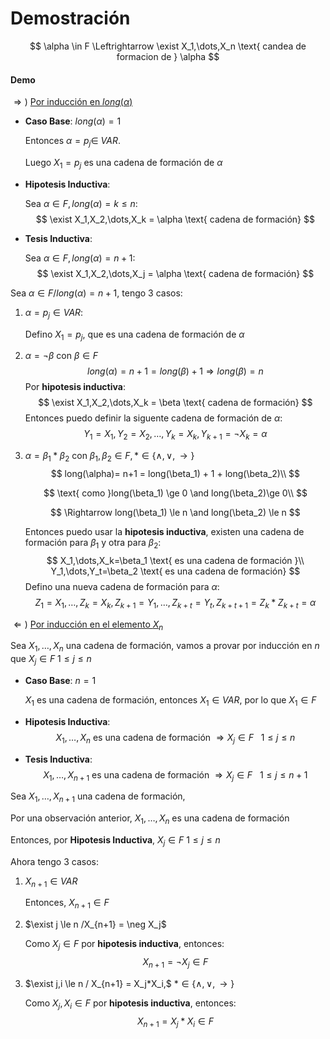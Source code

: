 # Demostración

$$
\alpha \in F \Leftrightarrow \exist X_1,\dots,X_n \text{ candea de formacion de } \alpha
$$

#### Demo

$\Rightarrow)$ <u>Por inducción en $long(\alpha)$</u> 

- **Caso Base**: $long(\alpha)=1$

  Entonces $\alpha = p_j \in$  ${VAR}$. 

  Luego $X_1=p_j$ es una cadena de formación de $\alpha$

- **Hipotesis Inductiva**:

  Sea $\alpha \in F, long(\alpha)=k\le n:$
  $$
  \exist X_1,X_2,\dots,X_k = \alpha \text{ cadena de formación}
  $$

- **Tesis Inductiva**:

  Sea $\alpha \in F, long(\alpha)=n+1$:
  $$
  \exist X_1,X_2,\dots,X_j = \alpha \text{ cadena de formación}
  $$

Sea $\alpha \in F/long(\alpha)=n+1$, tengo 3 casos:

1. $\alpha = p_j\in VAR$:

   Defino $X_1=p_j$, que es una cadena de formación de $\alpha$

2. $\alpha =\neg \beta$ con $\beta \in F$
   $$
   long(\alpha)=n+1 = long(\beta)+1 \Rightarrow long(\beta)=n
   $$
   Por **hipotesis inductiva**:
   $$
   \exist X_1,X_2,\dots,X_k = \beta \text{ cadena de formación}
   $$
   Entonces puedo definir la siguente cadena de formación de $\alpha$: 
   $$
   Y_1=X_1,Y_2=X_2,\dots,Y_k=X_k,Y_{k+1}=\neg X_k=\alpha
   $$

3. $\alpha = \beta_1 * \beta_2$ con $\beta_1,\beta_2\in F, *\in \{\land,\lor,\rightarrow\}$
   $$
   long(\alpha)= n+1 = long(\beta_1) + 1 + long(\beta_2)\\
   $$

   $$
   \text{ como }long(\beta_1) \ge 0 \and long(\beta_2)\ge 0\\
   $$

   $$
   \Rightarrow long(\beta_1) \le n \and long(\beta_2) \le n
   $$

   Entonces puedo usar la **hipotesis inductiva**, existen una cadena de formación para $\beta_1$ y otra para $\beta_2$:
   $$
   X_1,\dots,X_k=\beta_1 \text{ es una cadena de formación }\\
   Y_1,\dots,Y_t=\beta_2 \text{ es una cadena de formación}
   $$
   Defino una nueva cadena de formación para $\alpha$:
   $$
   Z_1=X_1,\dots,Z_k=X_k,Z_{k+1}=Y_1,\dots,Z_{k+t}=Y_t,Z_{k+t+1}=Z_k * Z_{k+t}=\alpha
   $$

$\Leftarrow )$ <u>Por inducción en el elemento $X_n$</u>

Sea $X_1,\dots,X_n$ una cadena de formación, vamos a provar por inducción en $n$ que $X_j\in F$ $1\le j\le n$

- **Caso Base**: $n=1$

  $X_1$ es una cadena de formación, entonces $X_1 \in VAR$, por lo que $X_1 \in F$

- **Hipotesis Inductiva**: 
  $$
  X_1,\dots,X_n \text{ es una cadena de formación } \Rightarrow X_j \in F~~~1\le j\le n
  $$

- **Tesis Inductiva**:
  $$
  X_1,\dots,X_{n+1} \text{ es una cadena de formación } \Rightarrow X_j \in F~~~1\le j\le n+1
  $$

Sea $X_1,\dots,X_{n+1}$ una cadena de formación,

Por una observación anterior, $X_1,\dots,X_n$ es una cadena de formación

Entonces, por **Hipotesis Inductiva**, $X_j \in F$  $1\le j \le n$

Ahora tengo 3 casos:

1. $X_{n+1} \in VAR$

   Entonces, $X_{n+1} \in F$

2. $\exist j \le n /X_{n+1} = \neg X_j$

   Como $X_j\in F$ por **hipotesis inductiva**, entonces:
   $$
   X_{n+1}=\neg X_j \in F
   $$

3. $\exist j,i \le n / X_{n+1} = X_j*X_i,$  $*\in\{\land,\lor,\rightarrow\}$

   Como $X_j,X_i \in F$ por **hipotesis inductiva**, entonces:
   $$
   X_{n+1}= X_j * X_i \in F
   $$
   